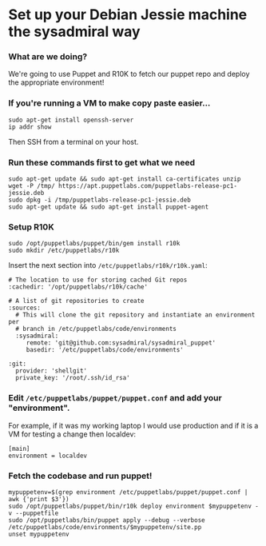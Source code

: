 # Set up your Debian Jessie machine the sysadmiral way

### What are we doing?

We're going to use Puppet and R10K to fetch our puppet repo and deploy the appropriate environment!

### If you're running a VM to make copy paste easier...

```
sudo apt-get install openssh-server
ip addr show
```

Then SSH from a terminal on your host.

### Run these commands first to get what we need

```
sudo apt-get update && sudo apt-get install ca-certificates unzip
wget -P /tmp/ https://apt.puppetlabs.com/puppetlabs-release-pc1-jessie.deb
sudo dpkg -i /tmp/puppetlabs-release-pc1-jessie.deb
sudo apt-get update && sudo apt-get install puppet-agent
```

### Setup R10K

```
sudo /opt/puppetlabs/puppet/bin/gem install r10k
sudo mkdir /etc/puppetlabs/r10k
```

Insert the next section into `/etc/puppetlabs/r10k/r10k.yaml`:

```
# The location to use for storing cached Git repos
:cachedir: '/opt/puppetlabs/r10k/cache'

# A list of git repositories to create
:sources:
  # This will clone the git repository and instantiate an environment per
  # branch in /etc/puppetlabs/code/environments
  :sysadmiral:
     remote: 'git@github.com:sysadmiral/sysadmiral_puppet'
     basedir: '/etc/puppetlabs/code/environments'

:git:
  provider: 'shellgit'
  private_key: '/root/.ssh/id_rsa'
```

### Edit `/etc/puppetlabs/puppet/puppet.conf` and add your "environment".

For example, if it was my working laptop I would use production and if it is a VM for testing a change then localdev:

```
[main]
environment = localdev
```

### Fetch the codebase and run puppet!

```
mypuppetenv=$(grep environment /etc/puppetlabs/puppet/puppet.conf | awk {'print $3'})
sudo /opt/puppetlabs/puppet/bin/r10k deploy environment $mypuppetenv -v --puppetfile
sudo /opt/puppetlabs/bin/puppet apply --debug --verbose /etc/puppetlabs/code/environments/$mypuppetenv/site.pp
unset mypuppetenv
```
